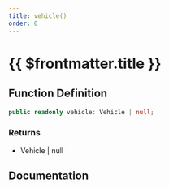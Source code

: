 ```yaml
---
title: vehicle()
order: 0
---
```


# {{ $frontmatter.title }}

## Function Definition

```ts
public readonly vehicle: Vehicle | null;
```

### Returns

* Vehicle | null

## Documentation

<!--@include: ./parts/vehicle.md-->
